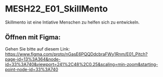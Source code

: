 # MESH22_E01_SkillMento
Skillmento ist eine Intiative Menschen zu helfen sich zu entwickeln.


## Öffnen mit Figma:
Gehen Sie bitte auf diesem Link:
https://www.figma.com/proto/nGasE6PQQDdcbraFWy1Rnm/E01_Pitch?page-id=13%3A364&node-id=33%3A740&viewport=241%2C48%2C0.25&scaling=min-zoom&starting-point-node-id=33%3A740


